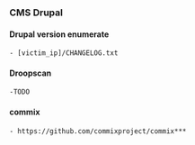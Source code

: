 ### CMS Drupal

#### Drupal version enumerate
```
- [victim_ip]/CHANGELOG.txt
```

#### Droopscan
```
-TODO
```

#### commix
```
- https://github.com/commixproject/commix***
```

